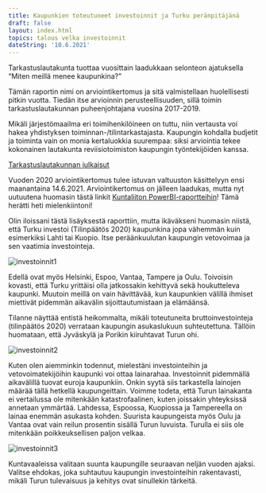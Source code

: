 ```yaml
---
title: Kaupunkien toteutuneet investoinnit ja Turku peränpitäjänä
draft: false
layout: index.html
topics: talous velka investoinnit
dateString: '10.6.2021'
---
```


Tarkastuslautakunta tuottaa vuosittain laadukkaan selonteon ajatuksella “Miten meillä menee kaupunkina?”

Tämän raportin nimi on arviointikertomus ja sitä valmistellaan huolellisesti pitkin vuotta. Tiedän itse arvioinnin perusteellisuuden, sillä toimin tarkastuslautakunnan puheenjohtajana vuosina 2017-2019.

Mikäli järjestömaailma eri toimihenkilöineen on tuttu, niin vertausta voi hakea yhdistyksen toiminnan-/tilintarkastajasta. Kaupungin kohdalla budjetit ja toiminta vain on monia kertaluokkia suurempaa: siksi arviointia tekee kokonainen lautakunta reviisiotoimiston kaupungin työntekijöiden kanssa.

[Tarkastuslautakunnan julkaisut](https://www.turku.fi/tarkastuslautakunnanjulkaisut)

Vuoden 2020 arviointikertomus tulee istuvan valtuuston käsittelyyn ensi maanantaina 14.6.2021. Arviointikertomus on jälleen laadukas, mutta nyt uutuutena huomasin tästä linkit [Kuntaliiton PowerBI-raportteihin](
https://app.powerbi.com/view?r=eyJrIjoiNWMwYzJlYjktMjBiOC00NzAyLTg1ZmEtNzBiMGI3ZDMxNzQzIiwidCI6IjQzNmU1ZDYxLTFhZGEtNDM4ZS05MDFjLTVlNzM5OGE1MWMxZiIsImMiOjh9)! Tämä herätti heti mielenkiintoni!

Olin iloissani tästä lisäyksestä raporttiin, mutta ikäväkseni huomasin niistä, että Turku investoi (Tilinpäätös 2020) kaupunkina jopa vähemmän kuin esimerkiksi Lahti tai Kuopio. Itse peräänkuulutan kaupungin vetovoimaa ja sen vaatimia investointeja. 

![investoinnit1](/assets/investoinnit1.JPG)

Edellä ovat myös Helsinki, Espoo, Vantaa, Tampere ja Oulu. Toivoisin kovasti, että Turku yrittäisi olla jatkossakin kehittyvä sekä houkutteleva kaupunki. Muutoin meillä on vain hävittävää, kun kaupunkien välillä ihmiset miettivät pidemmän aikavälin sijoittautumistaan ja elämäänsä.

Tilanne näyttää entistä heikommalta, mikäli toteutuneita bruttoinvestointeja (tilinpäätös 2020) verrataan kaupungin asukaslukuun suhteutettuna. Tällöin huomataan, että Jyväskylä ja Porikin kiiruhtavat Turun ohi.


![investoinnit2](/assets/investoinnit2.JPG)

Kuten olen aiemminkin todennut, mielestäni investointeihin ja vetovoimatekijöihin kaupunki voi ottaa lainarahaa. Investoinnit pidemmällä aikavälillä tuovat euroja kaupunkiin. Onkin syytä siis tarkastella lainojen määrää tällä hetkellä kaupungeittain. Voimme todeta, että Turun lainakanta ei vertailussa ole mitenkään katastrofaalinen, kuten joissakin yhteyksissä annetaan ymmärtää. Lahdessa, Espoossa, Kuopiossa ja Tampereella on lainaa enemmän asukasta kohden. Suurista kaupungeista myös Oulu ja Vantaa ovat vain reilun prosentin sisällä Turun luvuista. Turulla ei siis ole mitenkään poikkeuksellisen paljon velkaa.

![investoinnit3](/assets/investoinnit3.JPG)

Kuntavaaleissa valitaan suunta kaupungille seuraavan neljän vuoden ajaksi. Valitse ehdokas, joka suhtautuu kaupungin investointeihin rakentavasti, mikäli Turun tulevaisuus ja kehitys ovat sinullekin tärkeitä.
